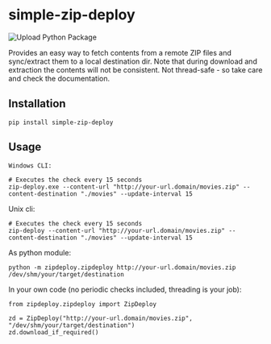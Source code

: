 # simple-zip-deploy

![Upload Python Package](https://github.com/hgross/simple-zip-deploy/workflows/Upload%20Python%20Package/badge.svg)

Provides an easy way to fetch contents from a remote ZIP files and sync/extract them to a local destination dir.
Note that during download and extraction the contents will not be consistent.
Not thread-safe - so take care and check the documentation.

## Installation
```
pip install simple-zip-deploy
```

## Usage
```
Windows CLI:

# Executes the check every 15 seconds
zip-deploy.exe --content-url "http://your-url.domain/movies.zip" --content-destination "./movies" --update-interval 15
```

Unix cli:
```
# Executes the check every 15 seconds
zip-deploy --content-url "http://your-url.domain/movies.zip" --content-destination "./movies" --update-interval 15
```

As python module:
````
python -m zipdeploy.zipdeploy http://your-url.domain/movies.zip /dev/shm/your/target/destination
````

In your own code (no periodic checks included, threading is your job):
```
from zipdeploy.zipdeploy import ZipDeploy

zd = ZipDeploy("http://your-url.domain/movies.zip", "/dev/shm/your/target/destination")
zd.download_if_required()
```